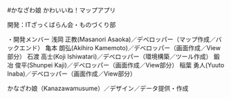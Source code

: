 #かなざわ娘 かわいいね！マップアプリ

開発：ITざっくばらん会・ものづくり部

・開発メンバー
浅岡 正教(Masanori Asaoka)／デベロッパー（マップ作成／バックエンド）
亀本 朗弘(Akihiro Kamemoto)／デベロッパー（画面作成／View部分）
石渡 高士(Koji Ishiwatari)／デベロッパー（環境構築／ツール作成）
鍛冶 俊平(Shunpei Kaji)／デベロッパー（画面作成／View部分）
稲葉 勇人(Yuuto Inaba)／デベロッパー（画面作成／View部分）

かなざわ娘（Kanazawamusume）／デザイン／データ提供・作成
